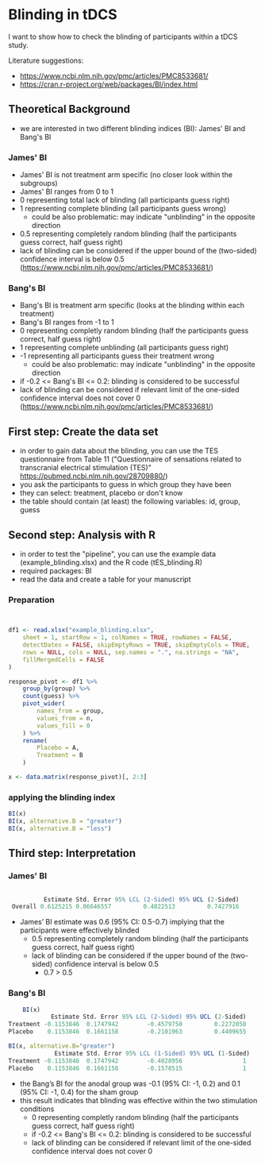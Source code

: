 # Blinding in tDCS

I want to show how to check the blinding of participants within a tDCS study.

Literature suggestions:

- <https://www.ncbi.nlm.nih.gov/pmc/articles/PMC8533681/>
- <https://cran.r-project.org/web/packages/BI/index.html>

## Theoretical Background

- we are interested in two different blinding indices (BI): James' BI and Bang's BI

### James' BI

- James' BI is not treatment arm specific (no closer look within the subgroups)
- James' BI ranges from 0 to 1
- 0 representing total lack of blinding (all participants guess right)
- 1 representing complete blinding (all participants guess wrong)
  - could be also problematic: may indicate "unblinding" in the opposite direction
- 0.5 representing completely random blinding (half the participants guess correct, half guess right)
- lack of blinding can be considered if the upper bound of the (two-sided) confidence interval is below 0.5 (<https://www.ncbi.nlm.nih.gov/pmc/articles/PMC8533681/>)

### Bang's BI

- Bang's BI is treatment arm specific (looks at the blinding within each treatment)
- Bang's BI ranges from -1 to 1
- 0 representing completly random blinding (half the participants guess correct, half guess right)
- 1 representing complete unblinding (all participants guess right)
- -1 representing all participants guess their treatment wrong
  - could be also problematic: may indicate "unblinding" in the opposite direction
- if -0.2 <= Bang's BI <= 0.2: blinding is considered to be successful
- lack of blinding can be considered if relevant limit of the one-sided confidence interval does not cover 0 (<https://www.ncbi.nlm.nih.gov/pmc/articles/PMC8533681/>)

## First step: Create the data set

- in order to gain data about the blinding, you can use the TES questionnaire from Table 11 ("Questionnaire of sensations related to transcranial electrical stimulation (TES)" <https://pubmed.ncbi.nlm.nih.gov/28709880/>)
- you ask the participants to guess in which group they have been
- they can select: treatment, placebo or don't know
- the table should contain (at least) the following variables: id, group, guess

## Second step: Analysis with R

- in order to test the "pipeline", you can use the example data (example_blinding.xlsx) and the R code (tES_blinding.R)
- required packages: BI
- read the data and create a table for your manuscript

### Preparation

```r


df1 <- read.xlsx("example_blinding.xlsx",
    sheet = 1, startRow = 1, colNames = TRUE, rowNames = FALSE,
    detectDates = FALSE, skipEmptyRows = TRUE, skipEmptyCols = TRUE,
    rows = NULL, cols = NULL, sep.names = ".", na.strings = "NA",
    fillMergedCells = FALSE
)

response_pivot <- df1 %>%
    group_by(group) %>%
    count(guess) %>%
    pivot_wider(
        names_from = group,
        values_from = n,
        values_fill = 0
    ) %>%
    rename(
        Placebo = A,
        Treatment = B
    )

x <- data.matrix(response_pivot)[, 2:3]

```

### applying the blinding index  

```r
BI(x)
BI(x, alternative.B = "greater")
BI(x, alternative.B = "less")             

```

## Third step: Interpretation

### James' BI

```r

          Estimate Std. Error 95% LCL (2-Sided) 95% UCL (2-Sided)
 Overall 0.6125215 0.06646557         0.4822513         0.7427916
```

- James’ BI estimate was 0.6 (95% CI: 0.5-0.7) implying that the participants were effectively blinded
  - 0.5 representing completely random blinding (half the participants guess correct, half guess right)
  - lack of blinding can be considered if the upper bound of the (two-sided) confidence interval is below 0.5
    - 0.7 > 0.5

### Bang's BI

```r
    BI(x)
            Estimate Std. Error 95% LCL (2-Sided) 95% UCL (2-Sided)
Treatment -0.1153846  0.1747942        -0.4579750         0.2272058
Placebo    0.1153846  0.1661158        -0.2101963         0.4409655

BI(x, alternative.B="greater")
             Estimate Std. Error 95% LCL (1-Sided) 95% UCL (1-Sided)
Treatment -0.1153846  0.1747942        -0.4028956                 1
Placebo    0.1153846  0.1661158        -0.1578515                 1 

```

- the Bang’s BI for the anodal group was -0.1 (95% CI: -1, 0.2) and 0.1 (95% CI: -1, 0.4) for the sham group
- this result indicates that blinding was effective within the two stimulation conditions
  - 0 representing completly random blinding (half the participants guess correct, half guess right)
  - if -0.2 <= Bang's BI <= 0.2: blinding is considered to be successful
  - lack of blinding can be considered if relevant limit of the one-sided confidence interval does not cover 0
